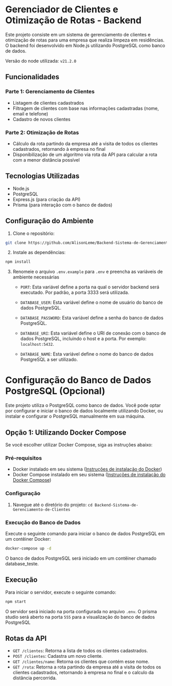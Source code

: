 # Gerenciador de Clientes e Otimização de Rotas - Backend

Este projeto consiste em um sistema de gerenciamento de clientes e otimização de rotas para uma empresa que realiza limpeza em residências. O backend foi desenvolvido em Node.js utilizando PostgreSQL como banco de dados.

Versão do node utilizada: `v21.2.0`

## Funcionalidades

### Parte 1: Gerenciamento de Clientes

- Listagem de clientes cadastrados
- Filtragem de clientes com base nas informações cadastradas (nome, email e telefone)
- Cadastro de novos clientes

### Parte 2: Otimização de Rotas

- Cálculo da rota partindo da empresa até a visita de todos os clientes cadastrados, retornando à empresa no final
- Disponibilização de um algoritmo via rota da API para calcular a rota com a menor distância possível

## Tecnologias Utilizadas

- Node.js
- PostgreSQL
- Express.js (para criação da API)
- Prisma (para interação com o banco de dados)

## Configuração do Ambiente

1. Clone o repositório:
```bash
git clone https://github.com/AlisonLeme/Backend-Sistema-de-Gerenciamento-de-Clientes.git
```
2. Instale as dependências:
```bash
npm install
```
3. Renomeie o arquivo `.env.example` para `.env` e preencha as variáveis de ambiente necessárias

    - `PORT`: Esta variável define a porta na qual o servidor backend será executado. Por padrão, a porta 3333 será utilizada.

    - `DATABASE_USER`: Esta variável define o nome de usuário do banco de dados PostgreSQL.

    - `DATABASE_PASSWORD`: Esta variável define a senha do banco de dados PostgreSQL.

    - `DATABASE_URI`: Esta variável define o URI de conexão com o banco de dados PostgreSQL, incluindo o host e a porta. Por exemplo: `localhost:5432`.

    - `DATABASE_NAME`: Esta variável define o nome do banco de dados PostgreSQL a ser utilizado.

# Configuração do Banco de Dados PostgreSQL (Opcional)

Este projeto utiliza o PostgreSQL como banco de dados. Você pode optar por configurar e iniciar o banco de dados localmente utilizando Docker, ou instalar e configurar o PostgreSQL manualmente em sua máquina.

## Opção 1: Utilizando Docker Compose

Se você escolher utilizar Docker Compose, siga as instruções abaixo:

### Pré-requisitos

- Docker instalado em seu sistema ([Instruções de instalação do Docker](https://docs.docker.com/get-docker/))
- Docker Compose instalado em seu sistema ([Instruções de instalação do Docker Compose](https://docs.docker.com/compose/install/))

### Configuração

1. Navegue até o diretório do projeto: `cd Backend-Sistema-de-Gerenciamento-de-Clientes`

### Execução do Banco de Dados

Execute o seguinte comando para iniciar o banco de dados PostgreSQL em um contêiner Docker:

```bash
docker-compose up -d
```

O banco de dados PostgreSQL será iniciado em um contêiner chamado database_teste.

## Execução

Para iniciar o servidor, execute o seguinte comando:

```bash
npm start
```

O servidor será iniciado na porta configurada no arquivo `.env`.
O prisma studio será aberto na porta `555` para a visualização do banco de dados PostgreSQL

## Rotas da API

- `GET /clientes`: Retorna a lista de todos os clientes cadastrados.
- `POST /clientes`: Cadastra um novo cliente.
- `GET /clientes/name`: Retorna os clientes que contém esse nome.
- `GET /rota`: Retorna a rota partindo da empresa até a visita de todos os clientes cadastrados, retornando à empresa no final e o calculo da distância percorrida.



